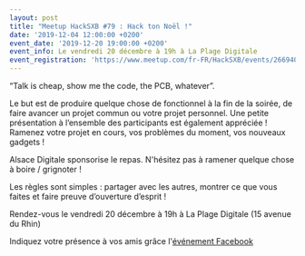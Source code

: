 ```yaml
---
layout: post
title: "Meetup HackSXB #79 : Hack ton Noël !"
date: '2019-12-04 12:00:00 +0200'
event_date: '2019-12-20 19:00:00 +0200'
event_info: Le vendredi 20 décembre à 19h à La Plage Digitale
event_registration: 'https://www.meetup.com/fr-FR/HackSXB/events/266940692/'
---
```


“Talk is cheap, show me the code, the PCB, whatever”.

Le but est de produire quelque chose de fonctionnel à la fin de la soirée, de faire avancer un projet commun ou votre projet personnel. Une petite présentation à l’ensemble des participants est également appréciée ! Ramenez votre projet en cours, vos problèmes du moment, vos nouveaux gadgets !

Alsace Digitale sponsorise le repas. N'hésitez pas à ramener quelque chose à boire / grignoter !

Les règles sont simples : partager avec les autres, montrer ce que vous faites et faire preuve d’ouverture d’esprit !

Rendez-vous le vendredi 20 décembre à 19h à La Plage Digitale (15 avenue du Rhin)

Indiquez votre présence à vos amis grâce l'[événement Facebook](https://www.facebook.com/events/2553709128017960/)

